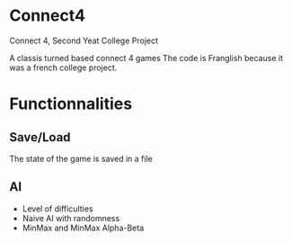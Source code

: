 # Connect4
Connect 4, Second Yeat College Project

A classis turned based connect 4 games
The code is Franglish because it was a french college project.

# Functionnalities
## Save/Load
The state of the game is saved in a file
## AI
- Level of difficulties
- Naive AI with randomness
- MinMax and MinMax Alpha-Beta
